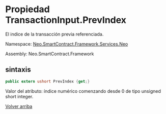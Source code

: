 # Propiedad TransactionInput.PrevIndex

El indice de la transacción previa referenciada.

Namespace: [Neo.SmartContract.Framework.Services.Neo](../../Neo.md)

Assembly: Neo.SmartContract.Framework

## sintaxis

```c#
public extern ushort PrevIndex {get;}
```

Valor del atributo: índice numérico comenzando desde 0 de tipo unsigned short integer.



[Volver arriba](../TransactionInput.md)

